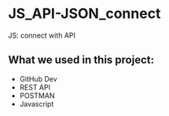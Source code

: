 # JS_API-JSON_connect
JS: connect with API 


## What we used in this project:
* GitHub Dev
* REST API
* POSTMAN
* Javascript
